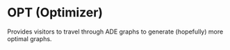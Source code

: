 # OPT (Optimizer)

Provides visitors to travel through ADE graphs to generate (hopefully) more optimal graphs.
